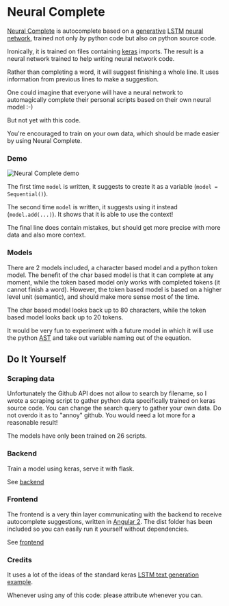 # Neural Complete

[Neural Complete](https://github.com/kootenpv/neural_complete) is autocomplete based on a [generative](https://blog.openai.com/generative-models/) [LSTM](https://colah.github.io/posts/2015-08-Understanding-LSTMs/) [neural network](https://keras.io), trained not only *by* python code but also *on* python source code.

Ironically, it is trained on files containing [keras](https://keras.io/) imports. The result is a neural network trained to help writing neural network code.

Rather than completing a word, it will suggest finishing a whole line. It uses information from previous lines to make a suggestion.

One could imagine that everyone will have a neural network to automagically complete their personal scripts based on their own neural model :-)

But not yet with this code.

You're encouraged to train on your own data, which should be made easier by using Neural Complete.


### Demo

![Neural Complete demo](/images/demo.gif)

The first time `model` is written, it suggests to create it as a variable (`model = Sequential()`).

The second time `model` is written, it suggests using it instead (`model.add(...)`). It shows that it is able to use the context!

The final line does contain mistakes, but should get more precise with more data and also more context.

### Models

There are 2 models included, a character based model and a python token model. The benefit of the char based model is that it can complete at any moment, while the token based model only works with completed tokens (it cannot finish a word).
However, the token based model is based on a higher level unit (semantic), and should make more sense most of the time.

The char based model looks back up to 80 characters, while the token based model looks back up to 20 tokens.

It would be very fun to experiment with a future model in which it will use the python [AST](https://docs.python.org/3/library/ast.html) and take out variable naming out of the equation.

## Do It Yourself

### Scraping data

Unfortunately the Github API does not allow to search by filename, so I wrote a scraping script to gather python data specifically trained on keras source code. You can change the search query to gather your own data. Do not overdo it as to "annoy" github. You would need a lot more for a reasonable result!

The models have only been trained on 26 scripts.

### Backend

Train a model using keras, serve it with flask.

See [backend](backend/)

### Frontend

The frontend is a very thin layer communicating with the backend to receive autocomplete suggestions, written in [Angular 2](https://angular.io/). The dist folder has been included so you can easily run it yourself without dependencies.

See [frontend](frontend/)

### Credits

It uses a lot of the ideas of the standard keras [LSTM text generation example](https://github.com/fchollet/keras/blob/master/examples/lstm_text_generation.py).

Whenever using any of this code: please attribute whenever you can.
